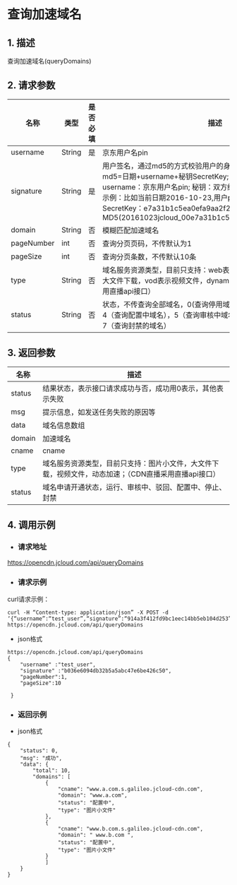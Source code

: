 # **查询加速域名**

## **1. 描述**

查询加速域名(queryDomains)

## **2. 请求参数**

| **名称**   | **类型** | **是否必填** | **描述**                                                     |
| ---------- | -------- | ------------ | ------------------------------------------------------------ |
| username   | String   | 是           | 京东用户名pin                                                |
| signature  | String   | 是           |用户签名，通过md5的方式校验用户的身份信息，保障信息安全。</br>md5=日期+username+秘钥SecretKey; 日期：格式为 yyyymmdd; username：京东用户名pin; 秘钥：双方约定; </br>示例：比如当前日期2016-10-23,用户pin:jcloud_00,用户秘钥SecretKey：e7a31b1c5ea0efa9aa2f29c6559f7d61,那签名为MD5(20161023jcloud_00e7a31b1c5ea0efa9aa2f29c6559f7d61) |
| domain     | String   | 否           | 模糊匹配加速域名                                             |
| pageNumber | int      | 否           | 查询分页页码，不传默认为1                                    |
| pageSize   | int      | 否           | 查询分页条数，不传默认10条                                   |
| type       | String   | 否           | 域名服务资源类型，目前只支持：web表示图片小文件，download表示大文件下载，vod表示视频文件，dynamic表示动态加速；（CDN直播采用直播api接口） |
| status     | String   | 否           | 状态，不传查询全部域名，0(查询停用域名)，1（查询运行状态域名），4（查询配置中域名），5（查询审核中域名），6（查询审核驳回域名），7（查询封禁的域名） |

## **3. 返回参数**

| **名称** | **描述**                                                     |
| -------- | ------------------------------------------------------------ |
| status   | 结果状态，表示接口请求成功与否，成功用0表示，其他表示失败    |
| msg      | 提示信息，如发送任务失败的原因等                             |
| data     | 域名信息数组                                                 |
| domain   | 加速域名                                                     |
| cname    | cname                                                        |
| type     | 域名服务资源类型，目前只支持：图片小文件，大文件下载，视频文件，动态加速；（CDN直播采用直播api接口） |
| status   | 域名申请开通状态，运行、审核中、驳回、配置中、停止、封禁   |

## **4. 调用示例**

- ### **请求地址**

https://opencdn.jcloud.com/api/queryDomains

- ### **请求示例**

curl请求示例： 

```
curl -H “Content-type: application/json” -X POST -d ‘{“username”:“test_user”,“signature”:“914a3f412fd9bc1eec14bb5eb104d253”,“pageNumber”:1,“pageSize”:10}’ https://opencdn.jcloud.com/api/queryDomains
```

* json格式

```
https://opencdn.jcloud.com/api/queryDomains
{
    "username" :"test_user",
    "signature" :"b036e6094db32b5a5abc47e6be426c50",
    "pageNumber":1,
    "pageSize":10
   
 }
```

- ### **返回示例**

* json格式

```
{
    "status": 0,
    "msg": "成功",
    "data": {
        "total": 10,
        "domains": [
            {
                "cname": "www.a.com.s.galileo.jcloud-cdn.com",
                "domain": "www.a.com",
                "status": "配置中",
                "type": "图片小文件"
            },
            {
                "cname": "www.b.com.s.galileo.jcloud-cdn.com",
                "domain": " www.b.com ",
                "status": "配置中",
                "type": "图片小文件"
            }
            ]
    }
}
```

 
